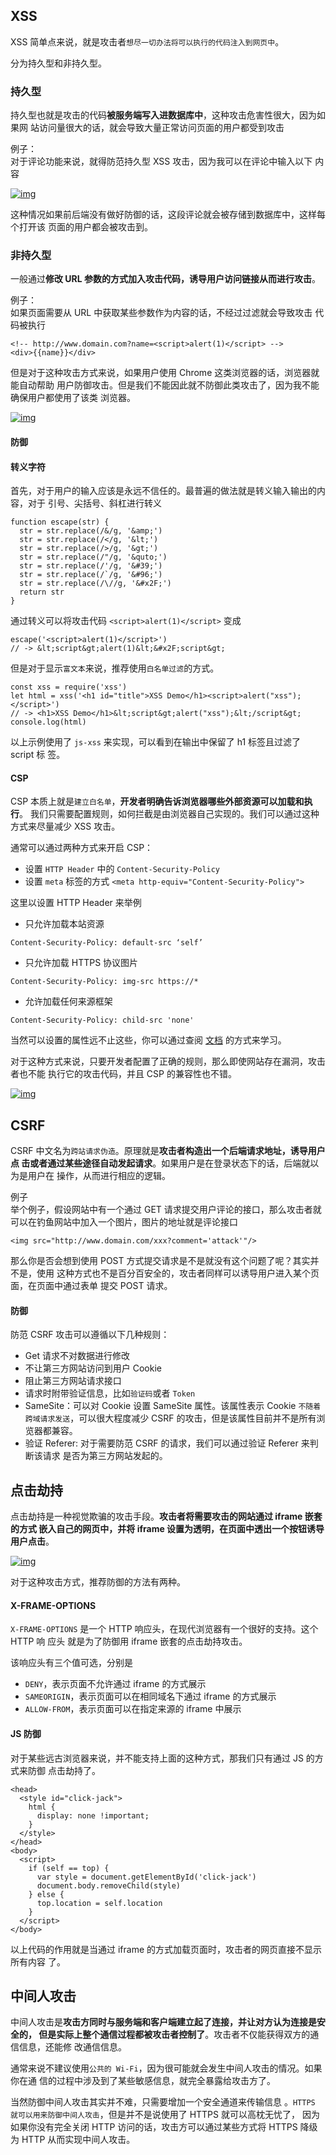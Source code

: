 ## XSS

XSS 简单点来说，就是攻击者`想尽一切办法将可以执行的代码注入到网页中`。

分为持久型和非持久型。

### 持久型

持久型也就是攻击的代码**被服务端写入进数据库中**，这种攻击危害性很大，因为如果网
站访问量很大的话，就会导致大量正常访问页面的用户都受到攻击

例子：<br> 对于评论功能来说，就得防范持久型 XSS 攻击，因为我可以在评论中输入以下
内容

<a data-fancybox title="img" href="https://p1-jj.byteimg.com/tos-cn-i-t2oaga2asx/gold-user-assets/2018/12/2/1676a843648d488c~tplv-t2oaga2asx-zoom-in-crop-mark:1304:0:0:0.awebp">![img](https://p1-jj.byteimg.com/tos-cn-i-t2oaga2asx/gold-user-assets/2018/12/2/1676a843648d488c~tplv-t2oaga2asx-zoom-in-crop-mark:1304:0:0:0.awebp)</a>

这种情况如果前后端没有做好防御的话，这段评论就会被存储到数据库中，这样每个打开该
页面的用户都会被攻击到。

### 非持久型

一般通过**修改 URL 参数的方式加入攻击代码，诱导用户访问链接从而进行攻击**。

例子：<br> 如果页面需要从 URL 中获取某些参数作为内容的话，不经过过滤就会导致攻击
代码被执行

```
<!-- http://www.domain.com?name=<script>alert(1)</script> -->
<div>{{name}}</div>
```

但是对于这种攻击方式来说，如果用户使用 Chrome 这类浏览器的话，浏览器就能自动帮助
用户防御攻击。但是我们不能因此就不防御此类攻击了，因为我不能确保用户都使用了该类
浏览器。

<a data-fancybox title="img" href="https://p1-jj.byteimg.com/tos-cn-i-t2oaga2asx/gold-user-assets/2018/12/2/1676d5e1a09c8367~tplv-t2oaga2asx-zoom-in-crop-mark:1304:0:0:0.awebp">![img](https://p1-jj.byteimg.com/tos-cn-i-t2oaga2asx/gold-user-assets/2018/12/2/1676d5e1a09c8367~tplv-t2oaga2asx-zoom-in-crop-mark:1304:0:0:0.awebp)</a>

#### 防御

#### 转义字符

首先，对于用户的输入应该是永远不信任的。最普遍的做法就是转义输入输出的内容，对于
引号、尖括号、斜杠进行转义

```
function escape(str) {
  str = str.replace(/&/g, '&amp;')
  str = str.replace(/</g, '&lt;')
  str = str.replace(/>/g, '&gt;')
  str = str.replace(/"/g, '&quto;')
  str = str.replace(/'/g, '&#39;')
  str = str.replace(/`/g, '&#96;')
  str = str.replace(/\//g, '&#x2F;')
  return str
}
```

通过转义可以将攻击代码 `<script>alert(1)</script>` 变成

```
escape('<script>alert(1)</script>')
// -> &lt;script&gt;alert(1)&lt;&#x2F;script&gt;
```

但是对于显示`富文本`来说，推荐使用`白名单过滤`的方式。

```
const xss = require('xss')
let html = xss('<h1 id="title">XSS Demo</h1><script>alert("xss");</script>')
// -> <h1>XSS Demo</h1>&lt;script&gt;alert("xss");&lt;/script&gt;
console.log(html)
```

以上示例使用了 `js-xss` 来实现，可以看到在输出中保留了 h1 标签且过滤了 script 标
签。

#### CSP

CSP 本质上就是`建立白名单`，**开发者明确告诉浏览器哪些外部资源可以加载和执行**。
我们只需要配置规则，如何拦截是由浏览器自己实现的。我们可以通过这种方式来尽量减少
XSS 攻击。

通常可以通过两种方式来开启 CSP：

- 设置 `HTTP Header` 中的 `Content-Security-Policy`
- 设置 `meta` 标签的方式 `<meta http-equiv="Content-Security-Policy">`

这里以设置 HTTP Header 来举例

- 只允许加载本站资源

```
Content-Security-Policy: default-src ‘self’
```

- 只允许加载 HTTPS 协议图片

```
Content-Security-Policy: img-src https://*
```

- 允许加载任何来源框架

```
Content-Security-Policy: child-src 'none'
```

当然可以设置的属性远不止这些，你可以通过查阅
[文档](https://developer.mozilla.org/en-US/docs/Web/HTTP/Headers/Content-Security-Policy)
的方式来学习。

对于这种方式来说，只要开发者配置了正确的规则，那么即使网站存在漏洞，攻击者也不能
执行它的攻击代码，并且 CSP 的兼容性也不错。

<a data-fancybox title="img" href="https://p1-jj.byteimg.com/tos-cn-i-t2oaga2asx/gold-user-assets/2018/12/2/1676d8215a3d1f5b~tplv-t2oaga2asx-zoom-in-crop-mark:1304:0:0:0.awebp">![img](https://p1-jj.byteimg.com/tos-cn-i-t2oaga2asx/gold-user-assets/2018/12/2/1676d8215a3d1f5b~tplv-t2oaga2asx-zoom-in-crop-mark:1304:0:0:0.awebp)</a>

## CSRF

CSRF 中文名为`跨站请求伪造`。原理就是**攻击者构造出一个后端请求地址，诱导用户点
击或者通过某些途径自动发起请求**。如果用户是在登录状态下的话，后端就以为是用户在
操作，从而进行相应的逻辑。

例子<br> 举个例子，假设网站中有一个通过 GET 请求提交用户评论的接口，那么攻击者就
可以在钓鱼网站中加入一个图片，图片的地址就是评论接口

```
<img src="http://www.domain.com/xxx?comment='attack'"/>
```

那么你是否会想到使用 POST 方式提交请求是不是就没有这个问题了呢？其实并不是，使用
这种方式也不是百分百安全的，攻击者同样可以诱导用户进入某个页面，在页面中通过表单
提交 POST 请求。

#### 防御

防范 CSRF 攻击可以遵循以下几种规则：

- Get 请求不对数据进行修改
- 不让第三方网站访问到用户 Cookie
- 阻止第三方网站请求接口
- 请求时附带验证信息，比如`验证码`或者 `Token`
- SameSite：可以对 Cookie 设置 SameSite 属性。该属性表示 Cookie
  `不随着跨域请求发送`，可以很大程度减少 CSRF 的攻击，但是该属性目前并不是所有浏
  览器都兼容。
- 验证 Referer: 对于需要防范 CSRF 的请求，我们可以通过验证 Referer 来判断该请求
  是否为第三方网站发起的。

## 点击劫持

点击劫持是一种视觉欺骗的攻击手段。**攻击者将需要攻击的网站通过 iframe 嵌套的方式
嵌入自己的网页中，并将 iframe 设置为透明，在页面中透出一个按钮诱导用户点击**。

<a data-fancybox title="img" href="https://p1-jj.byteimg.com/tos-cn-i-t2oaga2asx/gold-user-assets/2018/12/1/16768734d57c5f47~tplv-t2oaga2asx-zoom-in-crop-mark:1304:0:0:0.awebp">![img](https://p1-jj.byteimg.com/tos-cn-i-t2oaga2asx/gold-user-assets/2018/12/1/16768734d57c5f47~tplv-t2oaga2asx-zoom-in-crop-mark:1304:0:0:0.awebp)</a>

对于这种攻击方式，推荐防御的方法有两种。

#### X-FRAME-OPTIONS

`X-FRAME-OPTIONS` 是一个 HTTP 响应头，在现代浏览器有一个很好的支持。这个 HTTP 响
应头 就是为了防御用 iframe 嵌套的点击劫持攻击。

该响应头有三个值可选，分别是

- `DENY`，表示页面不允许通过 iframe 的方式展示
- `SAMEORIGIN`，表示页面可以在相同域名下通过 iframe 的方式展示
- `ALLOW-FROM`，表示页面可以在指定来源的 iframe 中展示

#### JS 防御

对于某些远古浏览器来说，并不能支持上面的这种方式，那我们只有通过 JS 的方式来防御
点击劫持了。

```
<head>
  <style id="click-jack">
    html {
      display: none !important;
    }
  </style>
</head>
<body>
  <script>
    if (self == top) {
      var style = document.getElementById('click-jack')
      document.body.removeChild(style)
    } else {
      top.location = self.location
    }
  </script>
</body>
```

以上代码的作用就是当通过 iframe 的方式加载页面时，攻击者的网页直接不显示所有内容
了。

## 中间人攻击

中间人攻击是**攻击方同时与服务端和客户端建立起了连接，并让对方认为连接是安全的，
但是实际上整个通信过程都被攻击者控制了**。攻击者不仅能获得双方的通信信息，还能修
改通信信息。

通常来说不建议使用`公共的 Wi-Fi`，因为很可能就会发生中间人攻击的情况。如果你在通
信的过程中涉及到了某些敏感信息，就完全暴露给攻击方了。

当然防御中间人攻击其实并不难，只需要增加一个安全通道来传输信息
。`HTTPS 就可以用来防御中间人攻击`，但是并不是说使用了 HTTPS 就可以高枕无忧了，
因为如果你没有完全关闭 HTTP 访问的话，攻击方可以通过某些方式将 HTTPS 降级为 HTTP
从而实现中间人攻击。
